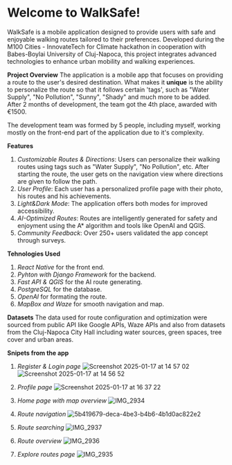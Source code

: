 # Welcome to WalkSafe!

WalkSafe is a mobile application designed to provide users with safe and enjoyable walking routes tailored to their preferences. Developed during the M100 Cities - InnovateTech 
for Climate hackathon in cooperation with Babes-Boylai University of Cluj-Napoca, this project integrates advanced technologies to enhance urban mobility and walking experiences.

**Project Overview**
The application is a mobile app that focuses on providing a route to the user's desired destination. What makes it **unique** is the ability to personalize the route so that it follows certain 'tags', such as "Water Supply", "No Pollution", "Sunny", "Shady" and much more to be added. After 2 months of development, the team got the 4th place, awarded with €1500.

The development team was formed by 5 people, including myself, working mostly on the front-end part of the application due to it's complexity.

**Features**
1. _Customizable Routes & Directions_: Users can personalize their walking routes using tags such as "Water Supply", "No Pollution", etc. After starting the route, the user gets on the navigation view where directions are given to follow the path.
2. _User Profile_: Each user has a personalized profile page with their photo, his routes and his achievements.
3. _Light&Dark Mode_: The application offers both modes for improved accessibility.
4. _AI-Optimized Routes_: Routes are intelligently generated for safety and enjoyment using the A* algorithm and tools like OpenAI and QGIS.
5. _Community Feedback_: Over 250+ users validated the app concept through surveys.

**Tehnologies Used**
1. _React Native_ for the front end.
2. _Pyhton with Django Framework_ for the backend.
3. _Fast API & QGIS_ for the AI route generating.
4. _PostgreSQL_ for the database.
5. _OpenAI_ for formating the route.
6. _MapBox and Waze_ for smooth navigation and map.

**Datasets**
The data used for route configuration and optimization were sourced from public API like Google APIs, Waze APIs and also from datasets from the Cluj-Napoca City Hall including water sources, green spaces, tree cover and urban areas.

**Snipets from the app**
1. _Register & Login page_
![Screenshot 2025-01-17 at 14 57 02](https://github.com/user-attachments/assets/d6c078e9-fd00-45ba-92d0-63fa4c64f1a8)
![Screenshot 2025-01-17 at 14 56 52](https://github.com/user-attachments/assets/bc04fd5e-f562-4fe9-81e2-033d237d54c8)

2. _Profile page_
![Screenshot 2025-01-17 at 16 37 22](https://github.com/user-attachments/assets/b2355dc6-610c-4263-922b-ae90ff2056b0)

4. _Home page with map overview_
 ![IMG_2934](https://github.com/user-attachments/assets/66bd7834-6528-43ff-967e-475d7231c72f)

5. _Route navigation_
![5b419679-deca-4be3-b4b6-4b1d0ac822e2](https://github.com/user-attachments/assets/457b25c8-5ae2-4e52-8c71-a4af33de8d18)

6. _Route searching_
![IMG_2937](https://github.com/user-attachments/assets/6a4d2dfe-c670-490a-b23e-1421c7001536)

7. _Route overview_
![IMG_2936](https://github.com/user-attachments/assets/d2f630be-e0c9-4b71-b1d3-41c1a328e333)

8. _Explore routes page_
![IMG_2935](https://github.com/user-attachments/assets/f06d19d7-8c6a-4c02-aa56-3ca974cf1e40)

